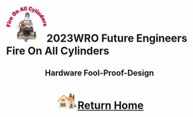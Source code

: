 ![LOGO](../../other/img/logo.png)2023WRO Future Engineers Fire On All Cylinders  
====
## <div align="center">Hardware Fool-Proof-Design</div>

# <div align="center">![HOME](../../other/img/Home.png)[Return Home](../../)</div>  
